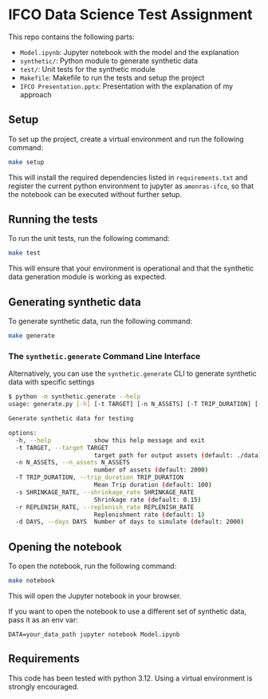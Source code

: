 # IFCO Data Science Test Assignment

This repo contains the following parts:
- `Model.ipynb`: Jupyter notebook with the model and the explanation
- `synthetic/`: Python module to generate synthetic data
- `test/`: Unit tests for the synthetic module
- `Makefile`: Makefile to run the tests and setup the project
- `IFCO Presentation.pptx`: Presentation with the explanation of my approach

## Setup

To set up the project, create a virtual environment and
run the following command:

```sh
make setup
```
This will install the required dependencies listed in `requirements.txt` and register the current python 
environment to jupyter as `amonras-ifco`, so that the notebook can be executed without further setup.

## Running the tests
To run the unit tests, run the following command:
```sh
make test
```
This will ensure that your environment is operational and that the synthetic data generation module is working as expected.

## Generating synthetic data
To generate synthetic data, run the following command:
```sh
make generate
```

### The `synthetic.generate` Command Line Interface
Alternatively, you can use the `synthetic.generate` CLI to generate synthetic data with specific settings
```sh
$ python -m synthetic.generate --help
usage: generate.py [-h] [-t TARGET] [-n N_ASSETS] [-T TRIP_DURATION] [-s SHRINKAGE_RATE] [-r REPLENISH_RATE] [-d DAYS]

Generate synthetic data for testing

options:
  -h, --help            show this help message and exit
  -t TARGET, --target TARGET
                        target path for output assets (default: ./data)
  -n N_ASSETS, --n_assets N_ASSETS
                        number of assets (default: 2000)
  -T TRIP_DURATION, --trip_duration TRIP_DURATION
                        Mean Trip duration (default: 100)
  -s SHRINKAGE_RATE, --shrinkage_rate SHRINKAGE_RATE
                        Shrinkage rate (default: 0.15)
  -r REPLENISH_RATE, --replenish_rate REPLENISH_RATE
                        Replenishment rate (default: 1)
  -d DAYS, --days DAYS  Number of days to simulate (default: 2000)
```

## Opening the notebook
To open the notebook, run the following command:
```sh
make notebook
```

This will open the Jupyter notebook in your browser.

If you want to open the notebook to use a different set of synthetic data, pass it as an env var:
```
DATA=your_data_path jupyter notebook Model.ipynb
```

## Requirements
This code has been tested with python 3.12. Using a virtual environment is strongly encouraged.
